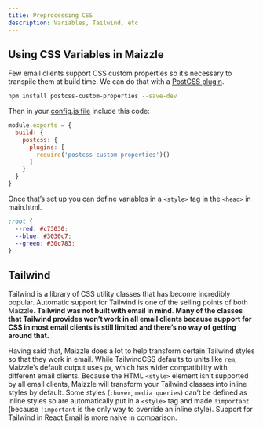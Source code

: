 ```yaml
---
title: Preprocessing CSS
description: Variables, Tailwind, etc
---
```


## Using CSS Variables in Maizzle
Few email clients support CSS custom properties so it’s necessary to transpile them at build time. We can do that with a [PostCSS plugin](https://github.com/csstools/postcss-plugins/tree/main/plugins/postcss-custom-properties). 

```bash
npm install postcss-custom-properties --save-dev
```
Then in your [config.js file](https://maizzle.com/docs/configuration/postcss) include this code:

```js
module.exports = {
  build: {
    postcss: {
      plugins: [
        require('postcss-custom-properties')()
      ]
    }
  }
}
```
Once that’s set up you can define variables in a `<style>` tag in the `<head>` in main.html. 

```css
:root {
  --red: #c73030;
  --blue: #3030c7;
  --green: #30c783;
}
```

## Tailwind

Tailwind is a library of CSS utility classes that has become incredibly popular. Automatic support for Tailwind is one of the selling points of both Maizzle. **Tailwind was not built with email in mind**. **Many of the classes that Tailwind provides won’t work in all email clients because support for CSS in most email clients is still limited and there’s no way of getting around that.** 

Having said that, Maizzle does a lot to help transform certain Tailwind styles so that they work in email. While TailwindCSS defaults to units like `rem`, Maizzle’s default output uses `px`, which has wider compatibility with different email clients. Because the HTML `<style>` element isn’t supported by all email clients, Maizzle will transform your Tailwind classes into inline styles by default. Some styles (`:hover`, `media queries`) can’t be defined as inline styles so are automatically put in a `<style>` tag and made `!important` (because `!important` is the only way to override an inline style). Support for Tailwind in React Email is more naive in comparison. 